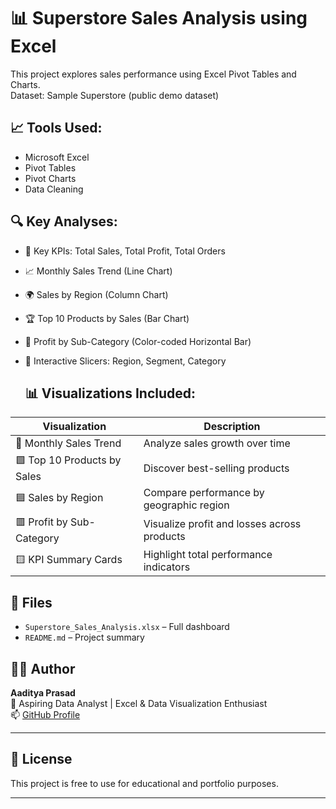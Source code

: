 # 📊 Superstore Sales Analysis using Excel

This project explores sales performance using Excel Pivot Tables and Charts.  
Dataset: Sample Superstore (public demo dataset)

## 📈 Tools Used:

- Microsoft Excel
- Pivot Tables
- Pivot Charts
- Data Cleaning

## 🔍 Key Analyses:

- 📌 Key KPIs: Total Sales, Total Profit, Total Orders
- 📈 Monthly Sales Trend (Line Chart)
- 🌍 Sales by Region (Column Chart)
- 🏆 Top 10 Products by Sales (Bar Chart)
- 💸 Profit by Sub-Category (Color-coded Horizontal Bar)
- 🔘 Interactive Slicers: Region, Segment, Category

  ## 📊 Visualizations Included:
  
| Visualization               | Description                                      |
|-----------------------------|--------------------------------------------------|
| 🔷 Monthly Sales Trend       | Analyze sales growth over time                  |
| 🟩 Top 10 Products by Sales  | Discover best-selling products                  |
| 🟦 Sales by Region           | Compare performance by geographic region        |
| 🟥 Profit by Sub-Category    | Visualize profit and losses across products     |
| 🟨 KPI Summary Cards         | Highlight total performance indicators          |


## 📁 Files
- `Superstore_Sales_Analysis.xlsx` – Full dashboard
- `README.md` – Project summary

## 👨‍💻 Author

**Aaditya Prasad**  
🎯 Aspiring Data Analyst | Excel & Data Visualization Enthusiast  
📫 [GitHub Profile](https://github.com/aaditya-data)

---

## 📎 License

This project is free to use for educational and portfolio purposes.

---

